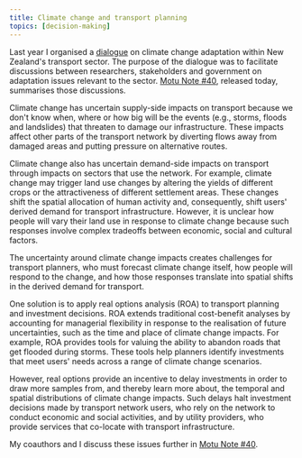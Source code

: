 ```yaml
---
title: Climate change and transport planning
topics: [decision-making]
---
```


Last year I organised a [dialogue](https://motu.nz/resources/dialogue-groups/) on climate change adaptation within New Zealand's transport sector.
The purpose of the dialogue was to facilitate discussions between researchers, stakeholders and government on adaptation issues relevant to the sector.
[Motu Note #40][note-url], released today, summarises those discussions.

Climate change has uncertain supply-side impacts on transport because we don't know when, where or how big will be the events (e.g., storms, floods and landslides) that threaten to damage our infrastructure.
These impacts affect other parts of the transport network by diverting flows away from damaged areas and putting pressure on alternative routes.

Climate change also has uncertain demand-side impacts on transport through impacts on sectors that use the network.
For example, climate change may trigger land use changes by altering the yields of different crops or the attractiveness of different settlement areas.
These changes shift the spatial allocation of human activity and, consequently, shift users' derived demand for transport infrastructure.
However, it is unclear how people will vary their land use in response to climate change because such responses involve complex tradeoffs between economic, social and cultural factors.

The uncertainty around climate change impacts creates challenges for transport planners, who must forecast climate change itself, how people will respond to the change, and how those responses translate into spatial shifts in the derived demand for transport.

One solution is to apply real options analysis (ROA) to transport planning and investment decisions.
ROA extends traditional cost-benefit analyses by accounting for managerial flexibility in response to the realisation of future uncertainties, such as the time and place of climate change impacts.
For example, ROA provides tools for valuing the ability to abandon roads that get flooded during storms.
These tools help planners identify investments that meet users' needs across a range of climate change scenarios.

However, real options provide an incentive to delay investments in order to draw more samples from, and thereby learn more about, the temporal and spatial distributions of climate change impacts.
Such delays halt investment decisions made by transport network users, who rely on the network to conduct economic and social activities, and by utility providers, who provide services that co-locate with transport infrastructure.

My coauthors and I discuss these issues further in [Motu Note #40][note-url].

[note-url]: https://motu.nz/our-work/environment-and-resources/climate-change-impacts/climate-change-adaptation-within-new-zealands-transport-system/
